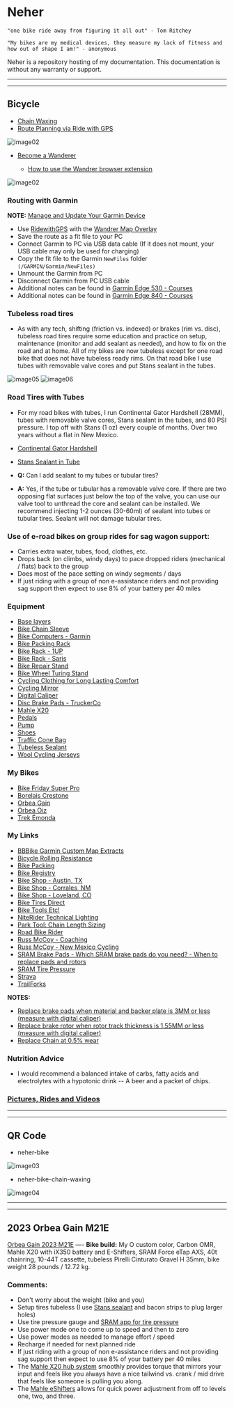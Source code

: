 # Neher

`"one bike ride away from figuring it all out" - Tom Ritchey`

`"My bikes are my medical devices, they measure my lack of fitness and how out of shape I am!" - anonymous`

Neher is a repository hosting of my documentation. This documentation is without any warranty or support.

----------

----------

<!---
Comment

https://squidfunk.github.io/mkdocs-material/setup/setting-up-site-analytics/

https://analytics.google.com/analytics/web/#/p431202354/reports/intelligenthome

Stream Name: Neher-Bike
Stream URL: https://rneher-igel.github.io/Neher/
Stream ID: 7617549146
Measurement Id: G-9LJPNGE4R5
-->

## Bicycle

- [Chain Waxing](Docs/Bicycle-Chain-Waxing.md)
- [Route Planning via Ride with GPS](https://ridewithgps.com/)

![image02](Docs/Images/ridewithgps-gilman-tunnels-loop.png)

- [Become a Wanderer](https://wandrer.earth/about)

    - [How to use the Wandrer browser extension](https://wandrer.earth/install_extension)

![image02](Docs/Images/wandrer-2023-nm.png)

### Routing with Garmin

**NOTE:** [Manage and Update Your Garmin Device](https://www.garmin.com/en-US/software/express)

- Use [RidewithGPS](https://ridewithgps.com/routes/new) with the [Wandrer Map Overlay](https://wandrer.earth/install_extension)
- Save the route as a fit file to your PC
- Connect Garmin to PC via USB data cable (If it does not mount, your USB cable may only be used for charging)
- Copy the fit file to the Garmin `NewFiles` folder `(/GARMIN/Garmin/NewFiles)`
- Unmount the Garmin from PC
- Disconnect Garmin from PC USB cable
- Additional notes can be found in [Garmin Edge 530 - Courses](https://www8.garmin.com/manuals/webhelp/edge530/EN-US/GUID-7416CBA5-CEA0-45A5-B7D8-4D9B36419E6B.html)
- Additional notes can be found in [Garmin Edge 840 - Courses](https://www8.garmin.com/manuals/webhelp/GUID-16B12CFE-F96E-4DE9-9F5F-8C4A5936D3B9/EN-US/GUID-7416CBA5-CEA0-45A5-B7D8-4D9B36419E6B.html)


### Tubeless road tires

- As with any tech, shifting (friction vs. indexed) or brakes (rim vs. disc), tubeless road tires require some education and practice on setup, maintenance (monitor and add sealant as needed), and how to fix on the road and at home. All of my bikes are now tubeless except for one road bike that does not have tubeless ready rims. On that road bike I use tubes with removable valve cores and put Stans sealant in the tubes.

![image05](Docs/Images/bacon_strip-01.png)
![image06](Docs/Images/bacon_strip-02.png)

### Road Tires with Tubes

- For my road bikes with tubes, I run Continental Gator Hardshell (28MM), tubes with removable valve cores, Stans sealant in the tubes, and 80 PSI pressure. I top off with Stans (1 oz) every couple of months. Over two years without a flat in New Mexico. 

- [Continental Gator Hardshell](https://www.bicyclerollingresistance.com/road-bike-reviews/continental-gator-hardshell)
- [Stans Sealant in Tube](https://www.notubes.com/support-center/sealant)

- **Q:** Can I add sealant to my tubes or tubular tires?
- **A:** Yes, if the tube or tubular has a removable valve core. If there are two opposing flat surfaces just below the top of the valve, you can use our valve tool to unthread the core and sealant can be installed. We recommend injecting 1-2 ounces (30-60ml) of sealant into tubes or tubular tires. Sealant will not damage tubular tires.

### Use of e-road bikes on group rides for sag wagon support:

- Carries extra water, tubes, food, clothes, etc.
- Drops back (on climbs, windy days) to pace dropped riders (mechanical / flats) back to the group 
- Does most of the pace setting on windy  segments / days
- If just riding with a group of non e-assistance riders and not providing sag support then expect to use 8% of your battery per 40 miles

### Equipment

- [Base layers](https://merino.tech/)
- [Bike Chain Sleeve](http://www.whitelightningco.com/products/johnnys/chain-johnny)
- [Bike Computers - Garmin](https://www.garmin.com/en-US/c/sports-fitness/cycling-bike-computers-bike-radar-power-meter-headlights)
- [Bike Packing Rack](https://aeroe.com/)
- [Bike Rack - 1UP](https://1up-usa.com/)
- [Bike Rack - Saris](https://saris.com/collections/racks)
- [Bike Repair Stand](https://feedbacksports.com/collections/bike-repair-stands/products/ultralight-bike-repair-stand?variant=44214811296042)
- [Bike Wheel Turing Stand](https://feedbacksports.com/collections/bike-maintenance/products/pro-truing-stand-2-0?variant=44400748233002)
- [Cycling Clothing for Long Lasting Comfort](https://www.boure.com/index.html)
- [Cycling Mirror](https://takealookactive.com/)
- [Digital Caliper](https://www.amazon.com/dp/B07X8JQ8L5?ref=ppx_yo2ov_dt_b_product_details&th=1)
- [Disc Brake Pads - TruckerCo](https://www.truckerco.com/disc-brake-pads-retail)
- [Mahle X20](https://mahle-smartbike.com/news-event/experience-next-level-cycling-with-the-orbea-gain-ebike-and-mahle-x20-system/)
- [Pedals](https://www.crankbrothers.com/collections/eggbeater/products/eggbeater-1?variant=53958723335)
- [Pump](https://www.fumpapumps.com/products/fumpa-bike-pump)
- [Shoes](https://www.crankbrothers.com/products/mallet-e-lace-black-blue?variant=39315475202144#grouped-product-input)
- [Traffic Cone Bag](https://trafficconebag.blogspot.com/p/traffic-cone-bag-101.html)
- [Tubeless Sealant](https://www.notubes.com/stan-s-tire-sealant-quart)
- [Wool Cycling Jerseys](https://www.oregoncyclewear.com/woolcyclingjerseys.html)

### My Bikes

- [Bike Friday Super Pro](https://bikefriday.com/bike-models/)
- [Borelais Crestone](https://fatbike.com/collections/crestone-builds/products/crestone-custom-sram)
- [Orbea Gain](https://www.orbea.com/us-en/ebikes/road/gain/)
- [Orbea Oiz](https://www.orbea.com/us-en/bicycles/mountain/oiz/)
- [Trek Émonda](https://www.trekbikes.com/us/en_US/emonda/)

### My Links

- [BBBike Garmin Custom Map Extracts](https://extract.bbbike.org/garmin.html)
- [Bicycle Rolling Resistance](https://www.bicyclerollingresistance.com/)
- [Bike Packing](https://bikepacking.com/)
- [Bike Registry](https://project529.com)
- [Bike Shop - Austin, TX](https://velorangutan.com/)
- [Bike Shop - Corrales, NM](https://www.fattirecycles.com/)
- [Bike Shop - Loveland, CO](https://www.breakaway-cycles.com/)
- [Bike Tires Direct](https://www.biketiresdirect.com/)
- [Bike Tools Etc!](https://www.biketoolsetc.com/)
- [NiteRider Technical Lighting](https://www.niterider.com/)
- [Park Tool: Chain Length Sizing](https://www.parktool.com/en-us/blog/repair-help/chain-length-sizing)
- [Road Bike Rider](https://www.roadbikerider.com/)
- [Russ McCoy - Coaching](https://russmccoy.wixsite.com/russmccoy)
- [Russ McCoy - New Mexico Cycling](https://russmccoy.wixsite.com/newmexicocycling)
- [SRAM Brake Pads - Which SRAM brake pads do you need? - When to replace pads and rotors](https://www.sram.com/en/service/articles/SRAM-Brake-Pad-Overview)
- [SRAM Tire Pressure](https://axs.sram.com/guides/tire/pressure)
- [Strava](https://www.strava.com/)
- [TrailForks](https://www.trailforks.com/about/)

**NOTES:**

- [Replace brake pads when material and backer plate is 3MM or less (measure with digital caliper)](https://www.sram.com/en/service/articles/SRAM-Brake-Pad-Overview)
- [Replace brake rotor when rotor track thickness is 1.55MM or less (measure with digital caliper)](https://www.sram.com/en/service/articles/SRAM-Brake-Pad-Overview)
- [Replace Chain at 0.5% wear](Docs/Bicycle-Chain-Waxing.md#replace-chain-at-05-wear)

### Nutrition Advice

- I would recommend a balanced intake of carbs, fatty acids and electrolytes with a hypotonic drink -- A beer and a packet of chips.

### [Pictures, Rides and Videos](Docs/Pictures-and-Videos.md)

----------

----------

## QR Code

- neher-bike

![image03](Docs/Images/qr-neher-bike-400.png)

- neher-bike-chain-waxing

![image04](Docs/Images/qr-neher-bike-chain-waxing-400.png)

----------

----------

## 2023 Orbea Gain M21E

[Orbea Gain 2023 M21E](https://www.orbea.com/us-en/ebikes/road/gain/technology) —- **Bike build:** My O custom color, Carbon OMR, Mahle X20 with iX350 battery and E-Shifters, SRAM Force eTap AXS, 40t chainring, 10-44T cassette, tubeless Pirelli Cinturato Gravel H 35mm, bike weight 28 pounds / 12.72 kg.

### Comments:

- Don't worry about the weight (bike and you)
- Setup tires tubeless (I use [Stans sealant](https://www.notubes.com/stan-s-tire-sealant-quart) and bacon strips to plug larger holes)
- Use tire pressure gauge and [SRAM app for tire pressure](https://axs.sram.com/guides/tire/pressure)
- Use power mode one to come up to speed and then to zero
- Use power modes as needed to manage effort / speed
- Recharge if needed for next planned ride
- If just riding with a group of non e-assistance riders and not providing sag support then expect to use 8% of your battery per 40 miles
- The [Mahle X20 hub system](https://mahle-smartbike.com/x20/) smoothly provides torque that mirrors your input and feels like you always have a nice tailwind vs. crank / mid drive that feels like someone is pulling you along.
- The [Mahle eShifters](https://mahle-smartbike.com/eshifters/) allows for quick power adjustment from off to levels one, two, and three.

<!---
Comment
### QR Codes

- Foo

![image001](Docs/Images/QR-docs.png)
-->